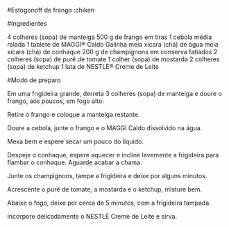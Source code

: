 #Estogonoff de frango :chiken


#Ingredientes

4 colheres (sopa) de manteiga
500 g de frango em tiras
1 cebola média ralada
1 tablete de MAGGI® Caldo Galinha
meia xícara (chá) de água
meia xícara (chá) de conhaque
200 g de champignons em conserva fatiados
2 colheres (sopa) de purê de tomate
1 colher (sopa) de mostarda
2 colheres (sopa) de ketchup
1 lata de NESTLÉ® Creme de Leite


#Modo de preparo

Em uma frigideira grande, derreta 3 colheres (sopa) de manteiga e doure o frango, aos poucos, em fogo alto.

Retire o frango e coloque a manteiga restante.

Doure a cebola, junte o frango e o MAGGI Caldo dissolvido na água.

Mexa bem e espere secar um pouco do líquido.

Despeje o conhaque, espere aquecer e incline levemente a frigideira para flambar o conhaque. Aguarde acabar a chama.

Junte os champignons, tampe a frigideira e deixe por alguns minutos.

Acrescente o purê de tomate, a mostarda e o ketchup, misture bem.

Abaixe o fogo, deixe por cerca de 5 minutos, com a frigideira tampada.

Incorpore delicadamente o NESTLÉ Creme de Leite e sirva.
